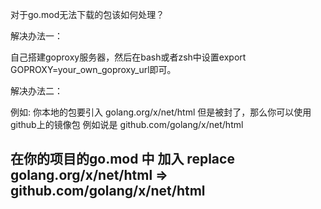 对于go.mod无法下载的包该如何处理？

解决办法一：

自己搭建goproxy服务器，然后在bash或者zsh中设置export GOPROXY=your_own_goproxy_url即可。

解决办法二：

例如:
你本地的包要引入 golang.org/x/net/html
但是被封了，那么你可以使用github上的镜像包 例如说是 github.com/golang/x/net/html

在你的项目的go.mod 中 加入 replace golang.org/x/net/html => github.com/golang/x/net/html
--------------------- 